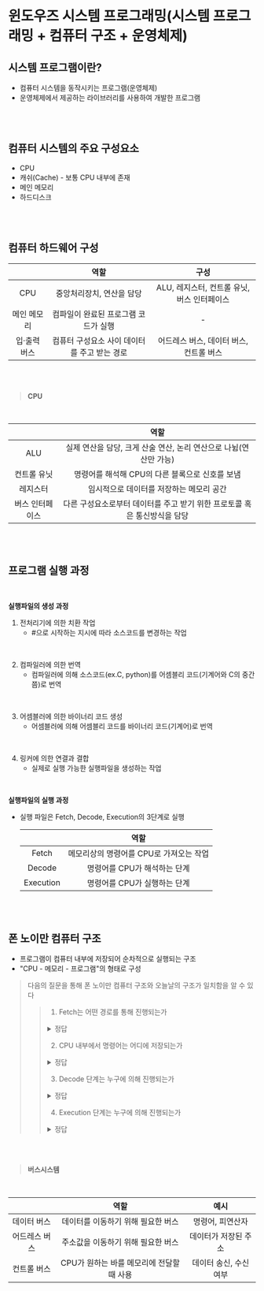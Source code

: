 # 윈도우즈 시스템 프로그래밍(시스템 프로그래밍 + 컴퓨터 구조 + 운영체제)

## 시스템 프로그램이란?
- 컴퓨터 시스템을 동작시키는 프로그램(운영체제)
- 운영체제에서 제공하는 라이브러리를 사용하여 개발한 프로그램
<br>
<br>

## 컴퓨터 시스템의 주요 구성요소
- CPU
- 캐쉬(Cache) - 보통 CPU 내부에 존재
- 메인 메모리
- 하드디스크
<br>
<br>

## 컴퓨터 하드웨어 구성
||역할|구성|
:--:|:--:|:--:
CPU|중앙처리장치, 연산을 담당|ALU, 레지스터, 컨트롤 유닛, 버스 인터페이스
메인 메모리|컴파일이 완료된 프로그램 코드가 실행|-
입·출력 버스|컴퓨터 구성요소 사이 데이터를 주고 받는 경로|어드레스 버스, 데이터 버스, 컨트롤 버스

<br>
<br>

> **CPU**
<br>

||역할|
:--:|:--:|
ALU|실제 연산을 담당, 크게 산술 연산, 논리 연산으로 나뉨(연산만 가능)
컨트롤 유닛|명령어를 해석해 CPU의 다른 블록으로 신호를 보냄
레지스터|임시적으로 데이터를 저장하는 메모리 공간
버스 인터페이스|다른 구성요소로부터 데이터를 주고 받기 위한 프로토콜 혹은 통신방식을 담당

<br>
<br>

## 프로그램 실행 과정

<br>

**실행파일의 생성 과정**

1. 전처리기에 의한 치환 작업
   - #으로 시작하는 지시에 따라 소스코드를 변경하는 작업

<br>

2. 컴파일러에 의한 번역
   - 컴파일러에 의해 소스코드(ex.C, python)를 어셈블리 코드(기계어와 C의 중간쯤)로 번역

<br>

3. 어셈블러에 의한 바이너리 코드 생성
   - 어셈블러에 의해 어셈블리 코드를 바이너리 코드(기계어)로 번역
  
<br>

4. 링커에 의한 연결과 결합
   - 실제로 실행 가능한 실행파일을 생성하는 작업

<br>

**실행파일의 실행 과정**

- 실행 파일은 Fetch, Decode, Execution의 3단계로 실행
      
    ||역할|
    :--:|:--:|
    Fetch|메모리상의 명령어를 CPU로 가져오는 작업
    Decode|명령어를 CPU가 해석하는 단계
    Execution|명령어를 CPU가 실행하는 단계

<br>
<br>

## 폰 노이만 컴퓨터 구조
- 프로그램이 컴퓨터 내부에 저장되어 순차적으로 실행되는 구조
- "CPU - 메모리 - 프로그램"의 형태로 구성

> 다음의 질문을 통해 폰 노이만 컴퓨터 구조와 오늘날의 구조가 일치함을 알 수 있다
>> 1. Fetch는 어떤 경로를 통해 진행되는가
>><details>
>><summary>정답</summary>
>>
>>**버스 시스템**
>></details>
>>
>> 2. CPU 내부에서 명령어는 어디에 저장되는가
>><details>
>><summary>정답</summary>
>>
>>**레지스터(그 중에서도 IR)**
>></details>
>>
>> 3. Decode 단계는 누구에 의해 진행되는가
>><details>
>><summary>정답</summary>
>>
>>**컨트롤 유닛**
>></details>
>>
>> 4. Execution 단계는 누구에 의해 진행되는가
>><details>
>><summary>정답</summary>
>>
>>**ALU**
>></details>

<br>
<br>

> **버스시스템**
<br>

||역할|예시|
:--:|:--:|:--:
데이터 버스|데이터를 이동하기 위해 필요한 버스|명령어, 피연산자
어드레스 버스|주소값을 이동하기 위해 필요한 버스|데이터가 저장된 주소
컨트롤 버스|CPU가 원하는 바를 메모리에 전달할 때 사용|데이터 송신, 수신 여부